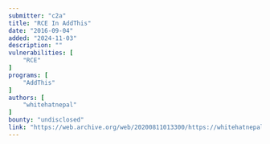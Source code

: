 ```yaml
---
submitter: "c2a"
title: "RCE In AddThis"
date: "2016-09-04"
added: "2024-11-03"
description: ""
vulnerabilities: [
    "RCE"
]
programs: [
    "AddThis"
]
authors: [
    "whitehatnepal"
]
bounty: "undisclosed"
link: "https://web.archive.org/web/20200811013300/https://whitehatnepal.tumblr.com/post/149933960267/rce-in-addthis"
---
```




